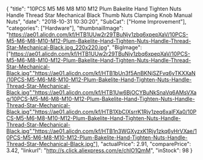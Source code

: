 {
	"title": "10PCS M5 M6 M8 M10 M12 Plum Bakelite Hand Tighten Nuts Handle Thread Star Mechanical Black Thumb Nuts Clamping Knob Manual Nuts",
	"date": "2018-10-31 10:30:20",
	"SubCat": ["Home Improvement"],
	"categories": ["Hardware"],
	"thumbnailImage": "https://ae01.alicdn.com/kf/HTB1UUw2r29TBuNjy1zbq6xpepXaV/10PCS-M5-M6-M8-M10-M12-Plum-Bakelite-Hand-Tighten-Nuts-Handle-Thread-Star-Mechanical-Black.jpg_220x220.jpg",
	"BigImage": ["https://ae01.alicdn.com/kf/HTB1UUw2r29TBuNjy1zbq6xpepXaV/10PCS-M5-M6-M8-M10-M12-Plum-Bakelite-Hand-Tighten-Nuts-Handle-Thread-Star-Mechanical-Black.jpg","https://ae01.alicdn.com/kf/HTB1bUn3f5AnBKNjSZFvq6yTKXXaN/10PCS-M5-M6-M8-M10-M12-Plum-Bakelite-Hand-Tighten-Nuts-Handle-Thread-Star-Mechanical-Black.jpg","https://ae01.alicdn.com/kf/HTB1Uw6BjOCYBuNkSnaVq6AMsVXag/10PCS-M5-M6-M8-M10-M12-Plum-Bakelite-Hand-Tighten-Nuts-Handle-Thread-Star-Mechanical-Black.jpg","https://ae01.alicdn.com/kf/HTB1XbCIXsrrK1Rjy1zeq6xalFXa0/10PCS-M5-M6-M8-M10-M12-Plum-Bakelite-Hand-Tighten-Nuts-Handle-Thread-Star-Mechanical-Black.jpg","https://ae01.alicdn.com/kf/HTB1n3WGXyzxK1Rjy1zkq6yHrVXae/10PCS-M5-M6-M8-M10-M12-Plum-Bakelite-Hand-Tighten-Nuts-Handle-Thread-Star-Mechanical-Black.jpg"],
	"actualPrice": 2.91,
	"comparePrice": 3.42,
	"linkurl": "http://s.click.aliexpress.com/e/chlO1QmM",
	"inStock": 98
}

